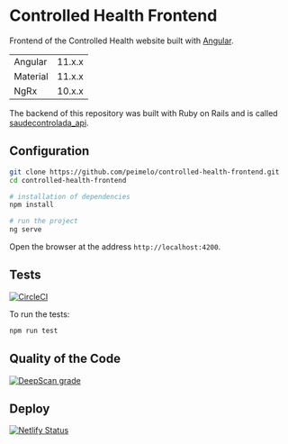 # Controlled Health Frontend

Frontend of the Controlled Health website built with [Angular](https://angular.io).

<table>
  <tr>
    <td>Angular</td>
    <td>
      11.x.x
    </td>
  </tr>
  <tr>
    <td>Material</td>
    <td>
      11.x.x
    </td>
  </tr>
  <tr>
    <td>NgRx</td>
    <td>
      10.x.x
    </td>
  </tr>
</table>

The backend of this repository was built with Ruby on Rails and is called [saudecontrolada_api](https://github.com/peimelo/saudecontrolada_api).

## Configuration

```bash
git clone https://github.com/peimelo/controlled-health-frontend.git
cd controlled-health-frontend

# installation of dependencies
npm install

# run the project
ng serve
```

Open the browser at the address `http://localhost:4200`.

## Tests

[![CircleCI](https://circleci.com/gh/peimelo/controlled-health-frontend.svg?style=svg)](https://circleci.com/gh/peimelo/controlled-health-frontend)

To run the tests:

```bash
npm run test
```

## Quality of the Code

[![DeepScan grade](https://deepscan.io/api/teams/11362/projects/15113/branches/298154/badge/grade.svg)](https://deepscan.io/dashboard#view=project&tid=11362&pid=15113&bid=298154)

## Deploy

[![Netlify Status](https://api.netlify.com/api/v1/badges/7df675ef-b29a-403a-97a3-5e90f4ad8f4e/deploy-status)](https://app.netlify.com/sites/controlledhealth/deploys)
